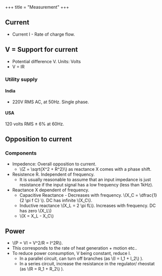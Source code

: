 +++
title = "Measurement"
+++

## Current
- Current I - Rate of charge flow. 

## V = Support for current
- Potential difference V. Units: Volts
- V = IR

### Utility supply
#### India
- 220V RMS AC, at 50Hz. Single phase.

#### USA
120 volts RMS ± 6% at 60Hz.

## Opposition to current
### Components
- Impedence: Overall opposition to current.
  - \\(Z = \sqrt{X^2 + R^2}\\) as reactance X comes with a phase shift.
- Resistence R. Independent of frequency. 
    - It is usually reasonable to assume that an input impedance is just resistance if the input signal has a low frequency (less than 1kHz).
- Reactance X dependent of frequency. 
  - Capacitive Reactance - Decreases with frequency. \\(X_C = \dfrac{1}{2 \pi f C} \\). DC has infinite \\(X_C\\).
  - Inductive reactance \\(X_L = 2 \pi fL\\). Increases with frequency. DC has zero  \\(X_L\\)
  - \\(X = X_L - X_C\\)

## Power
- \\(P = VI = V^2/R = I^2R\\).
- This corresponds to the rate of heat generation + motion etc.. 
- To reduce power consumption, V being constant, reduce I.
  - In a parallel circuit, can turn off branches (as \\(I = I_1 + I_2\\) ).
  - In a series circuit, increase the resistance in the regulator/ rheostat (as \\(R = R_1 + R_2\\) ).


